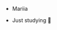 - Mariia
- Just studying 🥹

  <!---
polikmm/polikmm is a ✨ special ✨ repository because its `README.md` (this file) appears on your GitHub profile.
You can click the Preview link to take a look at your changes.
--->
